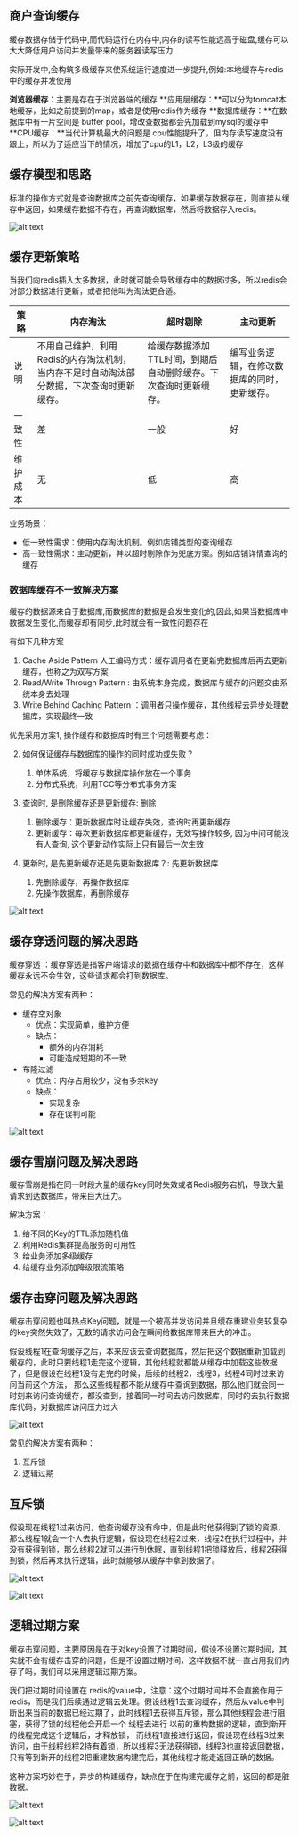 ## 商户查询缓存

缓存数据存储于代码中,而代码运行在内存中,内存的读写性能远高于磁盘,缓存可以大大降低用户访问并发量带来的服务器读写压力






实际开发中,会构筑多级缓存来使系统运行速度进一步提升,例如:本地缓存与redis中的缓存并发使用

**浏览器缓存**：主要是存在于浏览器端的缓存
**应用层缓存：**可以分为tomcat本地缓存，比如之前提到的map，或者是使用redis作为缓存
**数据库缓存：**在数据库中有一片空间是 buffer pool，增改查数据都会先加载到mysql的缓存中
**CPU缓存：**当代计算机最大的问题是 cpu性能提升了，但内存读写速度没有跟上，所以为了适应当下的情况，增加了cpu的L1，L2，L3级的缓存





## 缓存模型和思路

标准的操作方式就是查询数据库之前先查询缓存，如果缓存数据存在，则直接从缓存中返回，如果缓存数据不存在，再查询数据库，然后将数据存入redis。

![alt text](redis缓存/redis缓存.png)





## 缓存更新策略

当我们向redis插入太多数据，此时就可能会导致缓存中的数据过多，所以redis会对部分数据进行更新，或者把他叫为淘汰更合适。


|策略 | 内存淘汰 | 超时剔除 | 主动更新 |
| ---- | ---- | ---- | ---- |
| 说明 | 不用自己维护，利用Redis的内存淘汰机制，当内存不足时自动淘汰部分数据，下次查询时更新缓存。 | 给缓存数据添加TTL时间，到期后自动删除缓存。下次查询时更新缓存。 | 编写业务逻辑，在修改数据库的同时，更新缓存。 |
| 一致性 | 差 | 一般 | 好 |
| 维护成本 | 无 | 低 | 高 |


业务场景：
- 低一致性需求：使用内存淘汰机制。例如店铺类型的查询缓存
- 高一致性需求：主动更新，并以超时剔除作为兜底方案。例如店铺详情查询的缓存





### 数据库缓存不一致解决方案

缓存的数据源来自于数据库,而数据库的数据是会发生变化的,因此,如果当数据库中数据发生变化,而缓存却有同步,此时就会有一致性问题存在

有如下几种方案

1. Cache Aside Pattern 人工编码方式：缓存调用者在更新完数据库后再去更新缓存，也称之为双写方案
2. Read/Write Through Pattern : 由系统本身完成，数据库与缓存的问题交由系统本身去处理
3. Write Behind Caching Pattern ：调用者只操作缓存，其他线程去异步处理数据库，实现最终一致


优先采用方案1, 操作缓存和数据库时有三个问题需要考虑：


2. 如何保证缓存与数据库的操作的同时成功或失败？

    1. 单体系统，将缓存与数据库操作放在一个事务
    2. 分布式系统，利用TCC等分布式事务方案

3. 查询时, 是删除缓存还是更新缓存: 删除
    1. 删除缓存：更新数据库时让缓存失效，查询时再更新缓存
    2. 更新缓存：每次更新数据库都更新缓存，无效写操作较多, 因为中间可能没有人查询, 这个更新动作实际上只有最后一次生效

4. 更新时, 是先更新缓存还是先更新数据库？: 先更新数据库
    1. 先删除缓存，再操作数据库
    2. 先操作数据库，再删除缓存


![alt text](redis缓存/缓存与数据库的操作顺序.png)


## 缓存穿透问题的解决思路


缓存穿透 ：缓存穿透是指客户端请求的数据在缓存中和数据库中都不存在，这样缓存永远不会生效，这些请求都会打到数据库。

常见的解决方案有两种：

- 缓存空对象
  - 优点：实现简单，维护方便
  - 缺点：
    - 额外的内存消耗
    - 可能造成短期的不一致
- 布隆过滤
  - 优点：内存占用较少，没有多余key
  - 缺点：
    - 实现复杂
    - 存在误判可能


![alt text](redis缓存/缓存穿透.png)



## 缓存雪崩问题及解决思路

缓存雪崩是指在同一时段大量的缓存key同时失效或者Redis服务宕机，导致大量请求到达数据库，带来巨大压力。

解决方案：

1. 给不同的Key的TTL添加随机值
2. 利用Redis集群提高服务的可用性
3. 给业务添加多级缓存
4. 给缓存业务添加降级限流策略



## 缓存击穿问题及解决思路

缓存击穿问题也叫热点Key问题，就是一个被高并发访问并且缓存重建业务较复杂的key突然失效了，无数的请求访问会在瞬间给数据库带来巨大的冲击。



假设线程1在查询缓存之后，本来应该去查询数据库，然后把这个数据重新加载到缓存的，此时只要线程1走完这个逻辑，其他线程就都能从缓存中加载这些数据了，但是假设在线程1没有走完的时候，后续的线程2，线程3，线程4同时过来访问当前这个方法， 那么这些线程都不能从缓存中查询到数据，那么他们就会同一时刻来访问查询缓存，都没查到，接着同一时间去访问数据库，同时的去执行数据库代码，对数据库访问压力过大

![alt text](redis缓存/缓存击穿.png)


常见的解决方案有两种：

1. 互斥锁
2. 逻辑过期



## 互斥锁

假设现在线程1过来访问，他查询缓存没有命中，但是此时他获得到了锁的资源，那么线程1就会一个人去执行逻辑，假设现在线程2过来，线程2在执行过程中，并没有获得到锁，那么线程2就可以进行到休眠，直到线程1把锁释放后，线程2获得到锁，然后再来执行逻辑，此时就能够从缓存中拿到数据了。

![alt text](redis锁/互斥锁方案.png)




![alt text](redis锁/互斥锁方案流程.png)



## 逻辑过期方案


缓存击穿问题，主要原因是在于对key设置了过期时间，假设不设置过期时间，其实就不会有缓存击穿的问题，但是不设置过期时间，这样数据不就一直占用我们内存了吗，我们可以采用逻辑过期方案。

我们把过期时间设置在 redis的value中，注意：这个过期时间并不会直接作用于redis，而是我们后续通过逻辑去处理。假设线程1去查询缓存，然后从value中判断出来当前的数据已经过期了，此时线程1去获得互斥锁，那么其他线程会进行阻塞，获得了锁的线程他会开启一个 线程去进行 以前的重构数据的逻辑，直到新开的线程完成这个逻辑后，才释放锁， 而线程1直接进行返回，假设现在线程3过来访问，由于线程线程2持有着锁，所以线程3无法获得锁，线程3也直接返回数据，只有等到新开的线程2把重建数据构建完后，其他线程才能走返回正确的数据。

这种方案巧妙在于，异步的构建缓存，缺点在于在构建完缓存之前，返回的都是脏数据。

![alt text](redis缓存/逻辑过期方案.png)

![alt text](redis缓存/逻辑过期方案流程.png)














































































































































































